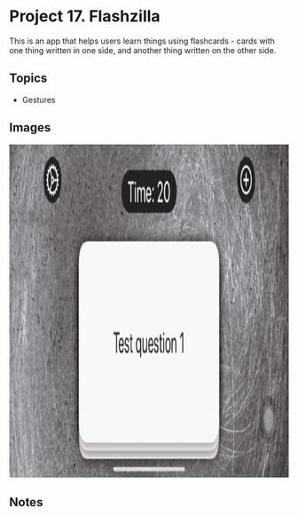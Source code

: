 
# Project 17. Flashzilla

This is an app that helps users learn things using flashcards - cards with one thing written in one side, and another thing written on the other side.

## Topics

- Gestures

## Images

<p align="center"><img src="img/run-example.gif" height="600px"></p>

## Notes
